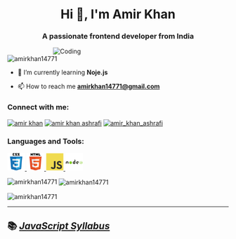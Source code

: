 <h1 align="center">Hi 👋, I'm Amir Khan</h1>
<h3 align="center">A passionate frontend developer from India</h3>
<img align="right" alt= "Coding" width="400" src ="[https://giphy.com/gifs/dommespace-domme-space-programador-qgQUggAC3Pfv687qPC](https://i.pinimg.com/originals/2a/53/65/2a53651a35816f499270d8275fd5318f.gif)">	

<p align="left"> <img src="https://komarev.com/ghpvc/?username=amirkhan14771&label=Profile%20views&color=0e75b6&style=flat" alt="amirkhan14771" /> </p>

- 🌱 I’m currently learning **Noje.js**

- 📫 How to reach me **amirkhan14771@gmail.com**

<h3 align="left">Connect with me:</h3>
<p align="left">
<a href="https://linkedin.com/in/amir khan" target="blank"><img align="center" src="https://raw.githubusercontent.com/rahuldkjain/github-profile-readme-generator/master/src/images/icons/Social/linked-in-alt.svg" alt="amir khan" height="30" width="40" /></a>
<a href="https://fb.com/amir khan ashrafi" target="blank"><img align="center" src="https://raw.githubusercontent.com/rahuldkjain/github-profile-readme-generator/master/src/images/icons/Social/facebook.svg" alt="amir khan ashrafi" height="30" width="40" /></a>
<a href="https://instagram.com/amir_khan_ashrafi" target="blank"><img align="center" src="https://raw.githubusercontent.com/rahuldkjain/github-profile-readme-generator/master/src/images/icons/Social/instagram.svg" alt="amir_khan_ashrafi" height="30" width="40" /></a>
</p>

<h3 align="left">Languages and Tools:</h3>
<p align="left"> <a href="https://www.w3schools.com/css/" target="_blank" rel="noreferrer"> <img src="https://raw.githubusercontent.com/devicons/devicon/master/icons/css3/css3-original-wordmark.svg" alt="css3" width="40" height="40"/> </a> <a href="https://www.w3.org/html/" target="_blank" rel="noreferrer"> <img src="https://raw.githubusercontent.com/devicons/devicon/master/icons/html5/html5-original-wordmark.svg" alt="html5" width="40" height="40"/> </a> <a href="https://developer.mozilla.org/en-US/docs/Web/JavaScript" target="_blank" rel="noreferrer"> <img src="https://raw.githubusercontent.com/devicons/devicon/master/icons/javascript/javascript-original.svg" alt="javascript" width="40" height="40"/> </a> <a href="https://nodejs.org" target="_blank" rel="noreferrer"> <img src="https://raw.githubusercontent.com/devicons/devicon/master/icons/nodejs/nodejs-original-wordmark.svg" alt="nodejs" width="40" height="40"/> </a> </p>

<p><img align="left" src="https://github-readme-stats.vercel.app/api/top-langs?username=amirkhan14771&show_icons=true&locale=en&layout=compact" alt="amirkhan14771" /></p>

<p>&nbsp;<img align="center" src="https://github-readme-stats.vercel.app/api?username=amirkhan14771&show_icons=true&locale=en" alt="amirkhan14771" /></p>

<p><img align="center" src="https://github-readme-streak-stats.herokuapp.com/?user=amirkhan14771&" alt="amirkhan14771" /></p>

---
## 📚 [_JavaScript Syllabus_](./Syllabus/Syllabus.md/)


